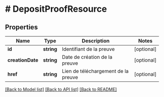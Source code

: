 # # DepositProofResource

## Properties

Name | Type | Description | Notes
------------ | ------------- | ------------- | -------------
**id** | **string** | Identifiant de la preuve | [optional]
**creationDate** | **string** | Date de création de la preuve | [optional]
**href** | **string** | Lien de téléchargement de la preuve | [optional]

[[Back to Model list]](../../README.md#models) [[Back to API list]](../../README.md#endpoints) [[Back to README]](../../README.md)
